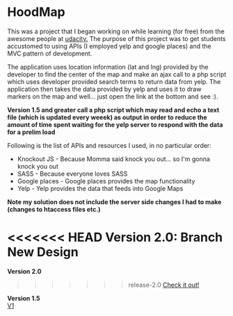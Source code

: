# HoodMap
This was a project that I began working on while learning (for free) from the awesome people at [udacity.](www.udacity.com) The purpose of this project was to get students accustomed to using APIs (I employed yelp and google places) and the MVC pattern of development.

The application uses location information (lat and lng) provided by the developer to find the center of the map and make an ajax call to a php script which uses developer provided search terms to return data from yelp. The application then takes the data provided by yelp and uses it to draw markers on the map and well... just open the link at the bottom and see :).

**Version 1.5 and greater call a php script which may read and echo a text file (which is updated every weeek) as output in order to reduce the amount of time spent waiting for the yelp server to respond with the data for a prelim load**

Following is the list of APIs and resources I used, in no particular order:
* Knockout JS - Because Momma said knock you out... so I'm gonna knock you out
* SASS - Because everyone loves SASS
* Google places - Google places provides the map functionality
* Yelp - Yelp provides the data that feeds into Google Maps


**Note my solution does not include the server side changes I had to make (changes to htaccess files etc.)**

<<<<<<< HEAD
**Version 2.0: Branch New Design**  
=======
**Version 2.0**  
>>>>>>> release-2.0
[Check it out!](http://taran.bus.sfu.ca/HoodV2/)

**Version 1.5**  
[V1](http://taran.bus.sfu.ca/NeighborHoodMap/)
